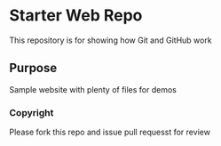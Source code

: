 # Starter Web Repo

This repository is for showing how Git and GitHub work

## Purpose

Sample website with plenty of files for demos

### Copyright

Please fork this repo and issue pull requesst for review